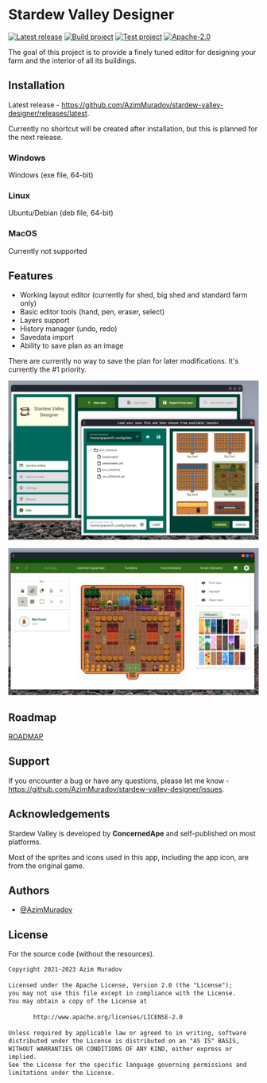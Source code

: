 # Stardew Valley Designer

[![Latest release](https://img.shields.io/github/v/release/AzimMuradov/stardew-valley-designer)](https://github.com/AzimMuradov/stardew-valley-designer/releases/latest)
[![Build project](https://img.shields.io/github/actions/workflow/status/AzimMuradov/stardew-valley-designer/build.yml?branch=master)](https://github.com/AzimMuradov/stardew-valley-designer/actions/workflows/build.yml)
[![Test project](https://img.shields.io/github/actions/workflow/status/AzimMuradov/stardew-valley-designer/test.yml?branch=master&label=test)](https://github.com/AzimMuradov/stardew-valley-designer/actions/workflows/test.yml)
[![Apache-2.0](https://img.shields.io/github/license/AzimMuradov/stardew-valley-designer)](https://www.apache.org/licenses/LICENSE-2.0)

The goal of this project is to provide a finely tuned editor for designing your farm and the interior of all its
buildings.

## Installation

Latest release - https://github.com/AzimMuradov/stardew-valley-designer/releases/latest.

Currently no shortcut will be created after installation, but this is planned for the next release.

### Windows

Windows (exe file, 64-bit)

### Linux

Ubuntu/Debian (deb file, 64-bit)

### MacOS

Currently not supported

## Features

- Working layout editor (currently for shed, big shed and standard farm only)
- Basic editor tools (hand, pen, eraser, select)
- Layers support
- History manager (undo, redo)
- Savedata import
- Ability to save plan as an image

There are currently no way to save the plan for later modifications. It's currently the #1 priority.

![1.jpeg](docs/user/imgs/1.jpeg)

![2.jpeg](docs/user/imgs/2.jpeg)

## Roadmap

[ROADMAP](docs/user/ROADMAP.md)

## Support

If you encounter a bug or have any questions, please let me
know - https://github.com/AzimMuradov/stardew-valley-designer/issues.

## Acknowledgements

Stardew Valley is developed by **ConcernedApe** and self-published on most platforms.

Most of the sprites and icons used in this app, including the app icon, are from the original game.

## Authors

- [@AzimMuradov](https://www.github.com/AzimMuradov)

## License

For the source code (without the resources).

```
Copyright 2021-2023 Azim Muradov

Licensed under the Apache License, Version 2.0 (the "License");
you may not use this file except in compliance with the License.
You may obtain a copy of the License at

       http://www.apache.org/licenses/LICENSE-2.0

Unless required by applicable law or agreed to in writing, software
distributed under the License is distributed on an "AS IS" BASIS,
WITHOUT WARRANTIES OR CONDITIONS OF ANY KIND, either express or implied.
See the License for the specific language governing permissions and
limitations under the License.
```
